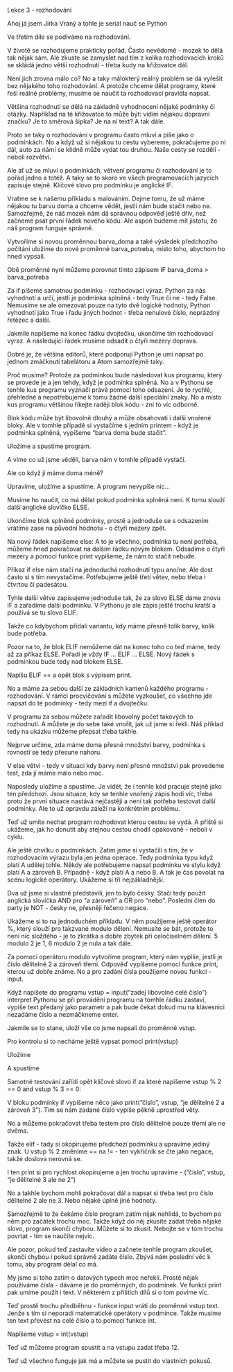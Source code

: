 Lekce 3 - rozhodování

Ahoj já jsem Jirka Vraný a tohle je seriál nauč se Python 

Ve třetím díle se podíváme na rozhodování. 

V životě se rozhodujeme prakticky pořád. Často nevědomě - mozek to dělá tak
nějak sám. Ale zkuste se zamyslet nad tím z kolika rozhodovacích kroků se skládá
jedno větší rozhodnutí - třeba kudy na křižovatce dál. 

Není jich zrovna málo co? No a taky málokterý reálný problém se dá vyřešit bez
nějakého toho rozhodování. A protože chceme dělat programy, které řeší reálné
problémy, musíme se naučit ta rozhodovací pravidla napsat. 

Většina rozhodnutí se dělá na základně vyhodnocení nějaké podmínky či otázky.
Například na té křižovatce to může být: vidím nějakou dopravní značku? Je to
směrová šipka? Je na ní text? A tak dále.

Proto se taky o rozhodování v programu často mluví a píše jako o podmínkách. No
a když už si nějakou tu cestu vybereme, pokračujeme po ní dál, auto za námi se
klidně může vydat tou druhou. Naše cesty se rozdělí - neboli rozvětví. 

Ale ať už se mluví o podmínkách, větvení programu či rozhodování je to pořád
jedno a totéž. A taky se to skoro ve všech programovacích jazycích zapisuje
stejně. Klíčové slovo pro podmínku je anglické IF. 

Vraťme se k našemu příkladu s malováním. Dejme tomu, že už máme nějakou tu barvu
doma a chceme vědět, jestli nám bude stačit nebo ne. Samozřejmě, že náš mozek
nám dá správnou odpověď ještě dřív, než začneme psát první řádek nového kódu.
Ale aspoň budeme mít jistotu, že náš program funguje správně. 

Vytvoříme si novou proměnnou barva_doma a také výsledek předchozího počítání
uložíme do nové proměnné barva_potreba, místo toho, abychom ho hned vypsali. 

Obě proměnné nyní můžeme porovnat tímto zápisem IF barva_doma > barva_potreba

Za if píšeme samotnou podmínku - rozhodovací výraz. Python za nás vyhodnotí a
určí, jestli je podmínka splněná - tedy True či ne - tedy False. Nemusíme se ale
omezovat pouze na tyto dvě logické hodnoty, Python vyhodnotí jako True i řadu
jiných hodnot - třeba nenulové číslo, neprázdný řetězec a další.

Jakmile napíšeme na konec řádku dvojtečku, ukončíme tím rozhodovací výraz. A
následující řádek musíme odsadit o čtyři mezery doprava. 

Dobré je, že většina editorů, které podporují Python je umí napsat po jednom
zmáčknutí tabelátoru a Atom samozřejmě taky. 

Proč musíme? Protože za podmínkou bude následovat kus programu, který se provede
je a jen tehdy, když je podmínka splněná. No a v Pythonu se tenhle kus programu
vyznačí právě pomocí toho odsazení. Je to rychlé, přehledné a nepotřebujeme k
tomu žádné další speciální znaky. No a místo kus programu většinou říkejte
raději blok kódu - zní to víc odborně. 

Blok kódu může být libovolně dlouhý a může obsahovati i další vnořené bloky. Ale
v tomhle případě si vystačíme s jedním printem - když je podmínka splněná,
vypíšeme “barva doma bude stačit”. 

Uložíme a spustíme program. 

A víme co už jsme věděli, barva nám v tomhle případě vystačí. 

Ale co když jí máme doma méně? 

Upravíme, uložíme a spustíme.  A program nevypíše nic…

Musíme ho naučit, co má dělat pokud podmínka splněná není. K tomu slouží další
anglické slovíčko ELSE. 

Ukončíme blok splněné podmínky, prostě a jednoduše se s odsazením vrátíme zase
na původní hodnotu - o čtyři mezery zpět. 

Na nový řádek napíšeme else:  A to je všechno, podmínka tu není potřeba, můžeme
hned pokračovat na dalším řádku novým blokem. Odsadíme o čtyři mezery a pomocí
funkce print vypíšeme, že nám to stačit nebude. 

Příkaz if else nám stačí na jednoduchá rozhodnutí typu ano/ne. Ale dost často si
s tím nevystačíme. Potřebujeme ještě třetí větev, nebo třeba i čtvrtou či
padesátou. 

Tyhle další větve zapisujeme jednoduše tak, že za slovo ELSE dáme znovu IF a
zařadíme další podmínku. V Pythonu je ale zápis ještě trochu kratší a používá se
tu slovo ELIF. 

Takže co kdybychom přidali variantu, kdy máme přesně tolik barvy, kolik bude
potřeba. 

Pozor na to, že blok ELIF nemůžeme dát na konec toho co teď máme, tedy až za
příkaz ELSE. Pořadí je vždy IF … ELIF … ELSE. Nový řádek s podmínkou bude tedy
nad blokem ELSE. 

Napíšu ELIF == a opět blok s výpisem print. 

No a máme za sebou další ze základních kamenů každého programu - rozhodování. V
rámci procvičování s můžete vyzkoušet, co všechno jde napsat do té podmínky -
tedy mezi if a dvojtečku. 

V programu za sebou můžete zařadit libovolný počet takových to rozhodnutí. A
můžete je do sebe také vnořit, jak už jsme si řekli. Náš příklad tedy na ukázku
můžeme přepsat třeba takhle.

Nejprve určíme, zda máme doma přesné množství barvy, podmínka s rovností se tedy
přesune nahoru. 

V else větvi - tedy v situaci kdy barvy není přesné množství pak provedeme test,
zda jí máme málo nebo moc. 

Naposledy uložíme a spustíme. Je vidět, že i tenhle kód pracuje stejně jako ten
předchozí. Jsou situace, kdy se tenhle vnořený zápis hodí víc, třeba proto že
první situace nastává nejčastěji a není tak potřeba testovat další podmínky. Ale
to už opravdu záleží na konkrétním problému.

Teď už umíte nechat program rozhodovat kterou cestou se vydá. A příště si
ukážeme, jak ho donutit aby stejnou cestou chodil opakovaně - neboli v cyklu. 

Ale ještě chvilku o podmínkách. Zatím jsme si vystačili s tím, že v rozhodovacím
výrazu byla jen jedna operace. Tedy podmínka typu když platí A udělej tohle.
Někdy ale potřebujeme napsat podmínku ve stylu když platí A a zároveň B.
Případně - když platí A a nebo B. A tak je čas povolat na scénu logické
operátory. Ukážeme si tři nejzákladnější. 

Dva už jsme si vlastně představili, jen to bylo česky. Stačí tedy použít
anglická slovíčka AND pro “a zároveň” a OR pro “nebo”. Poslední člen do party je
NOT - česky ne, přesněji řečeno negace. 

Ukážeme si to na jednoduchém příkladu. V něm použijeme ještě operátor %, který
slouží pro takzvané modulo dělení. Nemusíte se bát, protože to není nic
složitého - je to zkrátka a dobře zbytek při celočíselném dělení. 5 modulo 2 je
1, 6 modulo 2 je nula a tak dále. 

Za pomoci operátoru modulo vytvoříme program, který nám vypíše, jestli je číslo
dělitelné 2 a zároveň třemi. Odpověď vypíšeme pomocí funkce print, kterou už
dobře známe. No a pro zadání čísla použijeme novou funkci - input. 

Když napíšete do programu vstup = input(“zadej libovolné celé číslo”) interpret
Pythonu se při provádění programu na tomhle řádku zastaví, vypíše text předaný
jako parametr a pak bude čekat dokud mu na klávesnici nezadáme číslo a
nezmáčkneme enter. 

Jakmile se to stane, uloží vše co jsme napsali do proměnné vstup. 

Pro kontrolu si to necháme ještě vypsat pomocí print(vstup) 

Uložíme

A spustíme

Samotné testování zařídí opět klíčové slovo if za které napíšeme vstup % 2 == 0
and vstup % 3 == 0:

V bloku podmínky if vypíšeme něco jako print(“číslo”, vstup, “je dělitelné 2 a
zároveň 3”). Tím se nám zadané číslo vypíše pěkně uprostřed věty.

No a můžeme pokračovat třeba testem pro číslo dělitelné pouze třemi ale ne
dvěma. 

Takže elif - tady si okopírujeme předchozí podmínku a upravíme jediný znak. U
vstup % 2 změníme == na != - ten vykřičník se čte jako negace, takže doslova
nerovná se. 

I ten print si pro rychlost okopírujeme a jen trochu upravíme - (“číslo”, vstup,
“je dělitelné 3 ale ne 2”)

No a takhle bychom mohli pokračovat dál a napsat si třeba test pro číslo
dělitelné 2 ale ne 3. Nebo nějaké úplně jiné hodnoty. 

Samozřejmě to že čekáme číslo program zatím nijak nehlídá, to bychom po něm pro
začátek trochu moc. Takže když do něj zkusíte zadat třeba nějaké slovo, program
skončí chybou. Můžete si to zkusit. Nebojte se v tom trochu povrtat - tím se
naučíte nejvíc. 

Ale pozor, pokud teď zastavíte video a začnete tenhle program zkoušet, skončí
chybou i pokud správně zadáte číslo. Zbývá nám poslední věc k tomu, aby program
dělal co má.

My jsme si toho zatím o datových typech moc neřekli. Prostě nějak používáme
čísla - dáváme je do proměnných, do podmínek. Ve funkci print pak umíme použít i
text. V některém z příštích dílů si o tom povíme víc.

Teď prostě trochu předběhnu - funkce input vrátí do proměnné vstup text. Jenže s
tím si neporadí matematické operátory v podmínce. Takže musíme ten text převést
na celé číslo a to pomocí funkce int.

Napíšeme vstup = int(vstup)

Teď už můžeme program spustit a na vstupu zadat třeba 12. 

Teď už všechno funguje jak má a můžete se pustit do vlastních pokusů.